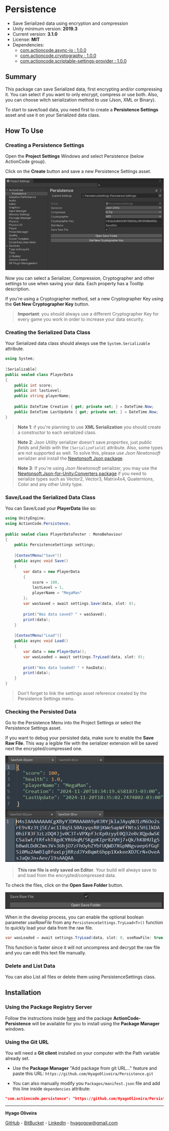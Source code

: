 # Persistence

* Save Serialized data using encryption and compression
* Unity minimum version: **2019.3**
* Current version: **3.1.0**
* License: **MIT**
* Dependencies:
    - [com.actioncode.async-io : 1.0.0](https://github.com/HyagoOliveira/Async-IO/tree/1.0.0)
    - [com.actioncode.cryptography : 1.0.0](https://github.com/HyagoOliveira/Cryptography/tree/1.0.0)
    - [com.actioncode.scriptable-settings-provider : 1.0.0](https://github.com/HyagoOliveira/ScriptableSettingsProvider/tree/1.0.0)

## Summary

This package can save Serialized data, first encrypting and/or compressing it. You can select if you want to only encrypt, compress or use both.
Also, you can choose witch serialization method to use (Json, XML or Binary).

To start to save/load data, you need first to create a **Persistence Settings** asset and use it on your Serialized data class.

## How To Use

### Creating a Persistence Settings

Open the **Project Settings** Windows and select Persistence (below ActionCode group).

Click on the **Create** button and save a new Persistence Settings asset.

![The Persistence Settings Menu](/Docs~/PersistenceSettingsMenu.png "The Persistence Settings Menu")

Now you can select a Serializer, Compression, Cryptographer and other settings to use when saving your data. Each property has a Tooltip description.

If you're using a Cryptographer method, set a new Cryptographer Key using the **Get New Cryptographer Key** button. 

>**Important**: you should always use a different Cryptographer Key for every game you work in order to increase your data security.   

### Creating the Serialized Data Class

Your Serialized data class should always use the `System.Serializable` attribute.

```csharp
using System;

[Serializable]
public sealed class PlayerData
{
    public int score;
    public int lastLevel;
    public string playerName;

    public DateTime Creation { get; private set; } = DateTime.Now;
    public DateTime LastUpdate { get; private set; } = DateTime.Now;
}
```

>**Note 1**: if you're planning to use **XML Serialization** you should create a constructor to each serialized class.

>**Note 2**: *Json Utility* serializer doesn't save *properties*, just *public fields* and *fields* with the `[SerializeField]` attribute. 
Also, some types are not supported as well.
To solve this, please use *Json Newtonsoft* serializer and install the [Newtonsoft Json package](https://github.com/applejag/Newtonsoft.Json-for-Unity/wiki/Install-official-via-UPM).

>**Note 3**: If you're using *Json Newtonsoft* serializer, you may use the [Newtonsoft.Json-for-Unity.Converters package](https://github.com/applejag/Newtonsoft.Json-for-Unity/wiki/Install-Converters-via-UPM) if you need to serialize types such as Vector2, Vector3, Matrix4x4, Quaternions, Color and any other Unity type.

### Save/Load the Serialized Data Class

You can Save/Load your **PlayerData** like so:

```csharp
using UnityEngine;
using ActionCode.Persistence;

public sealed class PlayerDataTester : MonoBehaviour
{
    public PersistenceSettings settings;

    [ContextMenu("Save")]
    public async void Save()
    {
        var data = new PlayerData
        {
            score = 100,
            lastLevel = 1,
            playerName = "MegaMan"
        };
        var wasSaved = await settings.Save(data, slot: 0);

        print("Was data saved? " + wasSaved);
        print(data);
    }

    [ContextMenu("Load")]
    public async void Load()
    {
        var data = new PlayerData();
        var wasLoaded = await settings.TryLoad(data, slot: 0);

        print("Was data loaded? " + hasData);
        print(data);
    }
}
```

>Don't forget to link the settings asset reference created by the Persistence Settings menu.

### Checking the Persisted Data

Go to the Persistence Menu into the Project Settings or select the Persistence Settings asset.

If you want to debug your persisted data, make sure to enable the **Save Raw File**. 
This way a legible file with the serializer extension will be saved next the encrypted/compressed one.

![The SaveSlotFiles](/Docs~/SaveSlotFiles.png "The Save Slot Files")

>**This raw file is only saved on Editor**. Your build will always save to and load from the encrypted/compressed data.

To check the files, click on the **Open Save Folder** button.

![The SaveRawFile](/Docs~/SaveRawFile-OpenSaveFolder.png "The Save Raw File option")

When in the develop process, you can enable the optional boolean parameter *useRawFile* from any `PersistenceSettings.TryLoad<T>()` function to quickly load your data from the raw file.

```csharp
var wasLoaded = await settings.TryLoad(data, slot: 0, useRawFile: true);
```

This function is faster since it will not uncompress and decrypt the raw file and you can edit this text file manually.

### Delete and List Data

You can also List all files or delete them using PersistenceSettings class.

## Installation

### Using the Package Registry Server

Follow the instructions inside [here](https://cutt.ly/ukvj1c8) and the package **ActionCode-Persistence** 
will be available for you to install using the **Package Manager** windows.

### Using the Git URL

You will need a **Git client** installed on your computer with the Path variable already set. 

- Use the **Package Manager** "Add package from git URL..." feature and paste this URL: `https://github.com/HyagoOliveira/Persistence.git`

- You can also manually modify you `Packages/manifest.json` file and add this line inside `dependencies` attribute: 

```json
"com.actioncode.persistence": "https://github.com/HyagoOliveira/Persistence.git"
```

---

**Hyago Oliveira**

[GitHub](https://github.com/HyagoOliveira) -
[BitBucket](https://bitbucket.org/HyagoGow/) -
[LinkedIn](https://www.linkedin.com/in/hyago-oliveira/) -
<hyagogow@gmail.com>